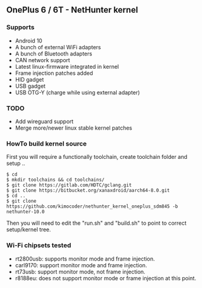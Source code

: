 
 ## OnePlus 6 / 6T - NetHunter kernel
 
 ### Supports
 * Android 10
 * A bunch of external WiFi adapters
 * A bunch of Bluetooth adapters
 * CAN network support
 * Latest linux-firmware integrated in kernel
 * Frame injection patches added
 * HID gadget
 * USB gadget
 * USB OTG-Y (charge while using external adapter)
 
 ### TODO
 * Add wireguard support
 * Merge more/newer linux stable kernel patches

### HowTo build kernel source
First you will require a functionally toolchain, create toolchain folder and setup ..
```
$ cd
$ mkdir toolchains && cd toolchains/
$ git clone https://gitlab.com/HDTC/gclang.git
$ git clone https://bitbucket.org/xanaxdroid/aarch64-8.0.git
$ cd ..
$ git clone https://github.com/kimocoder/nethunter_kernel_oneplus_sdm845 -b nethunter-10.0
```
Then you will need to edit the "run.sh" and "build.sh" to point to correct setup/kernel tree.


 ### Wi-Fi chipsets tested
 * rt2800usb: supports monitor mode and frame injection.
 * carl9170: support monitor mode and frame injection.
 * rt73usb: support monitor mode, not frame injection.
 * r8188eu: does not support monitor mode or frame injection at this point.

